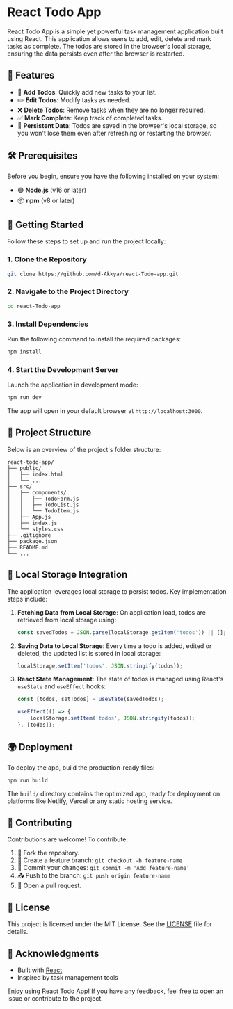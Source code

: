 # React Todo App

React Todo App is a simple yet powerful task management application built using React. This application allows users to add, edit, delete and mark tasks as complete. The todos are stored in the browser's local storage, ensuring the data persists even after the browser is restarted.

## 🌟 Features

- 📌 **Add Todos**: Quickly add new tasks to your list.
- ✏️ **Edit Todos**: Modify tasks as needed.
- ❌ **Delete Todos**: Remove tasks when they are no longer required.
- ✅ **Mark Complete**: Keep track of completed tasks.
- 💾 **Persistent Data**: Todos are saved in the browser's local storage, so you won't lose them even after refreshing or restarting the browser.

## 🛠️ Prerequisites

Before you begin, ensure you have the following installed on your system:

- 🟢 **Node.js** (v16 or later)
- 📦 **npm** (v8 or later)

## 🚀 Getting Started

Follow these steps to set up and run the project locally:

### 1. Clone the Repository

```bash
git clone https://github.com/d-Akkya/react-Todo-app.git
```

### 2. Navigate to the Project Directory

```bash
cd react-Todo-app
```

### 3. Install Dependencies

Run the following command to install the required packages:

```bash
npm install
```

### 4. Start the Development Server

Launch the application in development mode:

```bash
npm run dev
```

The app will open in your default browser at `http://localhost:3000`.

## 📂 Project Structure

Below is an overview of the project's folder structure:

```
react-todo-app/
├── public/
│   ├── index.html
│   └── ...
├── src/
│   ├── components/
│   │   ├── TodoForm.js
│   │   ├── TodoList.js
│   │   └── TodoItem.js
│   ├── App.js
│   ├── index.js
│   └── styles.css
├── .gitignore
├── package.json
├── README.md
└── ...
```

## 💾 Local Storage Integration

The application leverages local storage to persist todos. Key implementation steps include:

1. **Fetching Data from Local Storage**: On application load, todos are retrieved from local storage using:
   ```js
   const savedTodos = JSON.parse(localStorage.getItem('todos')) || [];
   ```

2. **Saving Data to Local Storage**: Every time a todo is added, edited or deleted, the updated list is stored in local storage:
   ```js
   localStorage.setItem('todos', JSON.stringify(todos));
   ```

3. **React State Management**: The state of todos is managed using React's `useState` and `useEffect` hooks:
   ```js
   const [todos, setTodos] = useState(savedTodos);

   useEffect(() => {
       localStorage.setItem('todos', JSON.stringify(todos));
   }, [todos]);
   ```

## 🌍 Deployment

To deploy the app, build the production-ready files:

```bash
npm run build
```

The `build/` directory contains the optimized app, ready for deployment on platforms like Netlify, Vercel or any static hosting service.

## 🤝 Contributing

Contributions are welcome! To contribute:

1. 🍴 Fork the repository.
2. 🌟 Create a feature branch: `git checkout -b feature-name`
3. 🔨 Commit your changes: `git commit -m 'Add feature-name'`
4. 📤 Push to the branch: `git push origin feature-name`
5. 📨 Open a pull request.

## 📜 License

This project is licensed under the MIT License. See the [LICENSE](LICENSE) file for details.

## 🙌 Acknowledgments

- Built with [React](https://reactjs.org/)
- Inspired by task management tools

Enjoy using React Todo App! If you have any feedback, feel free to open an issue or contribute to the project.
